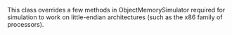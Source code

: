 This class overrides a few methods in ObjectMemorySimulator required for simulation to work on little-endian architectures (such as the x86 family of processors).